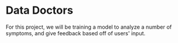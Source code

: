 # Data Doctors

For this project, we will be training a model to analyze a number of symptoms, and give feedback based off of users' input.
